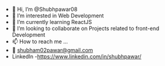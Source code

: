 - 👋 Hi, I’m @Shubhpawar08
- 👀 I’m interested in Web Development 
- 🌱 I’m currently learning ReactJS
- 💞️ I’m looking to collaborate on Projects related to front-end Development
- 📫 How to reach me ...
- 📧 shubham02pawar@gmail.com
- LinkedIn -https://www.linkedin.com/in/shubhpawar/
<!---
Shubhpawar08/Shubhpawar08 is a ✨ special ✨ repository because its `README.md` (this file) appears on your GitHub profile.
You can click the Preview link to take a look at your changes.
--->
